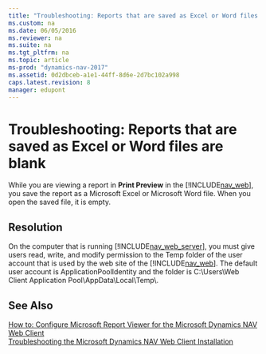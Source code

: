 ```yaml
---
title: "Troubleshooting: Reports that are saved as Excel or Word files are blank"
ms.custom: na
ms.date: 06/05/2016
ms.reviewer: na
ms.suite: na
ms.tgt_pltfrm: na
ms.topic: article
ms-prod: "dynamics-nav-2017"
ms.assetid: 0d2dbceb-a1e1-44ff-8d6e-2d7bc102a998
caps.latest.revision: 8
manager: edupont
---
```

# Troubleshooting: Reports that are saved as Excel or Word files are blank
While you are viewing a report in **Print Preview** in the [!INCLUDE[nav_web](includes/nav_web_md.md)], you save the report as a Microsoft Excel or Microsoft Word file. When you open the saved file, it is empty.  
  
## Resolution  
 On the computer that is running [!INCLUDE[nav_web_server](includes/nav_web_server_md.md)], you must give users read, write, and modify permission to the Temp folder of the user account that is used by the web site of the [!INCLUDE[nav_web](includes/nav_web_md.md)]. The default user account is ApplicationPoolIdentity and the folder is C:\\Users\\Web Client Application Pool\\AppData\\Local\\Temp\\.  
  
## See Also  
 [How to: Configure Microsoft Report Viewer for the Microsoft Dynamics NAV Web Client](How-to--Configure-Microsoft-Report-Viewer-for-the-Microsoft-Dynamics-NAV-Web-Client.md)   
 [Troubleshooting the Microsoft Dynamics NAV Web Client Installation](Troubleshooting-the-Microsoft-Dynamics-NAV-Web-Client-Installation.md)